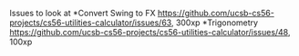 Issues to look at
*Convert Swing to FX https://github.com/ucsb-cs56-projects/cs56-utilities-calculator/issues/63, 300xp
*Trigonometry https://github.com/ucsb-cs56-projects/cs56-utilities-calculator/issues/48, 100xp
